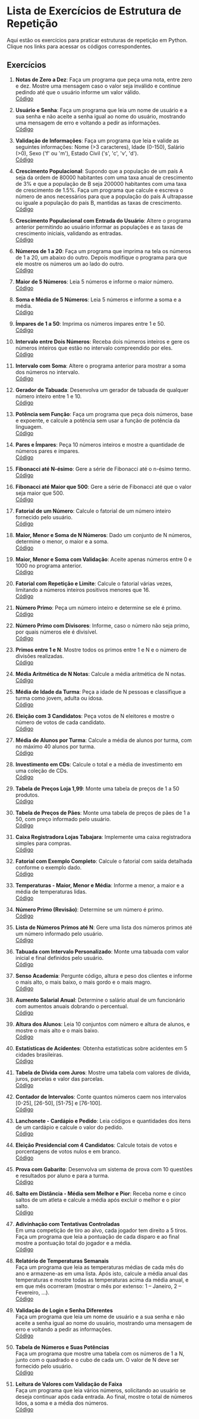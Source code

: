 # Lista de Exercícios de Estrutura de Repetição

Aqui estão os exercícios para praticar estruturas de repetição em Python. Clique nos links para acessar os códigos correspondentes.

## Exercícios

1. **Notas de Zero a Dez**: Faça um programa que peça uma nota, entre zero e dez. Mostre uma mensagem caso o valor seja inválido e continue pedindo até que o usuário informe um valor válido.  
   [Código](./notas_zero_a_dez.py)

2. **Usuário e Senha**: Faça um programa que leia um nome de usuário e a sua senha e não aceite a senha igual ao nome do usuário, mostrando uma mensagem de erro e voltando a pedir as informações.  
   [Código](./usuario_senha.py)

3. **Validação de Informações**: Faça um programa que leia e valide as seguintes informações: Nome (>3 caracteres), Idade (0-150), Salário (>0), Sexo ('f' ou 'm'), Estado Civil ('s', 'c', 'v', 'd').  
   [Código](./validacao_informacoes.py)

4. **Crescimento Populacional**: Supondo que a população de um país A seja da ordem de 80000 habitantes com uma taxa anual de crescimento de 3% e que a população de B seja 200000 habitantes com uma taxa de crescimento de 1.5%. Faça um programa que calcule e escreva o número de anos necessários para que a população do país A ultrapasse ou iguale a população do país B, mantidas as taxas de crescimento.  
   [Código](./crescimento_populacional.py)

5. **Crescimento Populacional com Entrada do Usuário**: Altere o programa anterior permitindo ao usuário informar as populações e as taxas de crescimento iniciais, validando as entradas.  
   [Código](./crescimento_populacional_usuario.py)

6. **Números de 1 a 20**: Faça um programa que imprima na tela os números de 1 a 20, um abaixo do outro. Depois modifique o programa para que ele mostre os números um ao lado do outro.  
   [Código](./numeros_1_a_20.py)

7. **Maior de 5 Números**: Leia 5 números e informe o maior número.  
   [Código](./maior_de_5_numeros.py)

8. **Soma e Média de 5 Números**: Leia 5 números e informe a soma e a média.  
   [Código](./soma_media_5_numeros.py)

9. **Ímpares de 1 a 50**: Imprima os números ímpares entre 1 e 50.  
   [Código](./impares_1_a_50.py)

10. **Intervalo entre Dois Números**: Receba dois números inteiros e gere os números inteiros que estão no intervalo compreendido por eles.  
    [Código](./intervalo_entre_numeros.py)

11. **Intervalo com Soma**: Altere o programa anterior para mostrar a soma dos números no intervalo.  
    [Código](./intervalo_com_soma.py)

12. **Gerador de Tabuada**: Desenvolva um gerador de tabuada de qualquer número inteiro entre 1 e 10.  
    [Código](./gerador_tabuada.py)

13. **Potência sem Função**: Faça um programa que peça dois números, base e expoente, e calcule a potência sem usar a função de potência da linguagem.  
    [Código](./potencia_sem_funcao.py)

14. **Pares e Ímpares**: Peça 10 números inteiros e mostre a quantidade de números pares e ímpares.  
    [Código](./pares_impares.py)

15. **Fibonacci até N-ésimo**: Gere a série de Fibonacci até o n-ésimo termo.  
    [Código](./fibonacci_n_termo.py)

16. **Fibonacci até Maior que 500**: Gere a série de Fibonacci até que o valor seja maior que 500.  
    [Código](./fibonacci_ate_500.py)

17. **Fatorial de um Número**: Calcule o fatorial de um número inteiro fornecido pelo usuário.  
    [Código](./fatorial.py)

18. **Maior, Menor e Soma de N Números**: Dado um conjunto de N números, determine o menor, o maior e a soma.  
    [Código](./maior_menor_soma.py)

19. **Maior, Menor e Soma com Validação**: Aceite apenas números entre 0 e 1000 no programa anterior.  
    [Código](./maior_menor_soma_validacao.py)

20. **Fatorial com Repetição e Limite**: Calcule o fatorial várias vezes, limitando a números inteiros positivos menores que 16.  
    [Código](./fatorial_com_repeticao.py)

21. **Número Primo**: Peça um número inteiro e determine se ele é primo.  
    [Código](./numero_primo.py)

22. **Número Primo com Divisores**: Informe, caso o número não seja primo, por quais números ele é divisível.  
    [Código](./numero_primo_divisores.py)

23. **Primos entre 1 e N**: Mostre todos os primos entre 1 e N e o número de divisões realizadas.  
    [Código](./primos_1_a_n.py)

24. **Média Aritmética de N Notas**: Calcule a média aritmética de N notas.  
    [Código](./media_n_notas.py)

25. **Média de Idade da Turma**: Peça a idade de N pessoas e classifique a turma como jovem, adulta ou idosa.  
    [Código](./media_idade_turma.py)

26. **Eleição com 3 Candidatos**: Peça votos de N eleitores e mostre o número de votos de cada candidato.  
    [Código](./eleicao_3_candidatos.py)

27. **Média de Alunos por Turma**: Calcule a média de alunos por turma, com no máximo 40 alunos por turma.  
    [Código](./media_alunos_turma.py)

28. **Investimento em CDs**: Calcule o total e a média de investimento em uma coleção de CDs.  
    [Código](./investimento_cds.py)

29. **Tabela de Preços Loja 1,99**: Monte uma tabela de preços de 1 a 50 produtos.  
    [Código](./tabela_precos_199.py)

30. **Tabela de Preços de Pães**: Monte uma tabela de preços de pães de 1 a 50, com preço informado pelo usuário.  
    [Código](./tabela_precos_paes.py)

31. **Caixa Registradora Lojas Tabajara**: Implemente uma caixa registradora simples para compras.  
    [Código](./caixa_registradora.py)

32. **Fatorial com Exemplo Completo**: Calcule o fatorial com saída detalhada conforme o exemplo dado.  
    [Código](./fatorial_exemplo.py)

33. **Temperaturas - Maior, Menor e Média**: Informe a menor, a maior e a média de temperaturas lidas.  
    [Código](./temperaturas.py)

34. **Número Primo (Revisão)**: Determine se um número é primo.  
    [Código](./numero_primo_revisao.py)

35. **Lista de Números Primos até N**: Gere uma lista dos números primos até um número informado pelo usuário.  
    [Código](./lista_primos.py)

36. **Tabuada com Intervalo Personalizado**: Monte uma tabuada com valor inicial e final definidos pelo usuário.  
    [Código](./tabuada_intervalo.py)

37. **Senso Academia**: Pergunte código, altura e peso dos clientes e informe o mais alto, o mais baixo, o mais gordo e o mais magro.  
    [Código](./senso_academia.py)

38. **Aumento Salarial Anual**: Determine o salário atual de um funcionário com aumentos anuais dobrando o percentual.  
    [Código](./aumento_salarial.py)

39. **Altura dos Alunos**: Leia 10 conjuntos com número e altura de alunos, e mostre o mais alto e o mais baixo.  
    [Código](./altura_alunos.py)

40. **Estatísticas de Acidentes**: Obtenha estatísticas sobre acidentes em 5 cidades brasileiras.  
    [Código](./estatisticas_acidentes.py)

41. **Tabela de Dívida com Juros**: Mostre uma tabela com valores de dívida, juros, parcelas e valor das parcelas.  
    [Código](./tabela_divida_juros.py)

42. **Contador de Intervalos**: Conte quantos números caem nos intervalos [0-25], [26-50], [51-75] e [76-100].  
    [Código](./contador_intervalos.py)

43. **Lanchonete - Cardápio e Pedido**: Leia códigos e quantidades dos itens de um cardápio e calcule o valor do pedido.  
    [Código](./lanchonete_pedido.py)

44. **Eleição Presidencial com 4 Candidatos**: Calcule totais de votos e porcentagens de votos nulos e em branco.  
    [Código](./eleicao_presidencial.py)

45. **Prova com Gabarito**: Desenvolva um sistema de prova com 10 questões e resultados por aluno e para a turma.  
    [Código](./prova_gabarito.py)

46. **Salto em Distância - Média sem Melhor e Pior**: Receba nome e cinco saltos de um atleta e calcule a média após excluir o melhor e o pior salto.  
    [Código](./salto_distancia.py)

47. **Adivinhação com Tentativas Controladas**  
Em uma competição de tiro ao alvo, cada jogador tem direito a 5 tiros. Faça um programa que leia a pontuação de cada disparo e ao final mostre a pontuação total do jogador e a média.  
[Código](./competicao_tiro_ao_alvo.py)

48. **Relatório de Temperaturas Semanais**  
Faça um programa que leia as temperaturas médias de cada mês do ano e armazene-as em uma lista. Após isto, calcule a média anual das temperaturas e mostre todas as temperaturas acima da média anual, e em que mês ocorreram (mostrar o mês por extenso: 1 – Janeiro, 2 – Fevereiro, ...).  
[Código](./temperaturas_acima_media_anual.py)

49. **Validação de Login e Senha Diferentes**  
Faça um programa que leia um nome de usuário e a sua senha e não aceite a senha igual ao nome do usuário, mostrando uma mensagem de erro e voltando a pedir as informações.  
[Código](./validacao_usuario_senha.py)

50. **Tabela de Números e Suas Potências**  
Faça um programa que mostre uma tabela com os números de 1 a N, junto com o quadrado e o cubo de cada um. O valor de N deve ser fornecido pelo usuário.  
[Código](./tabela_quadrado_cubo.py)

51. **Leitura de Valores com Validação de Faixa**  
Faça um programa que leia vários números, solicitando ao usuário se deseja continuar após cada entrada. Ao final, mostre o total de números lidos, a soma e a média dos números.  
[Código](./leitura_valores_com_validacao.py)




